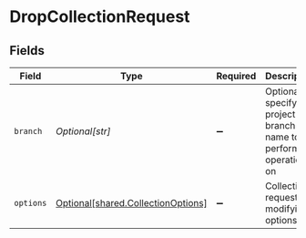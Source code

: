 # DropCollectionRequest


## Fields

| Field                                                                          | Type                                                                           | Required                                                                       | Description                                                                    |
| ------------------------------------------------------------------------------ | ------------------------------------------------------------------------------ | ------------------------------------------------------------------------------ | ------------------------------------------------------------------------------ |
| `branch`                                                                       | *Optional[str]*                                                                | :heavy_minus_sign:                                                             | Optionally specify a project branch name to perform operation on               |
| `options`                                                                      | [Optional[shared.CollectionOptions]](../../models/shared/collectionoptions.md) | :heavy_minus_sign:                                                             | Collection requests modifying options.                                         |
